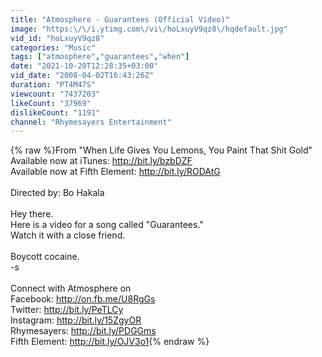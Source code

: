 ```yaml
---
title: "Atmosphere - Guarantees (Official Video)"
image: "https:\/\/i.ytimg.com\/vi\/hoLxuyV9qz8\/hqdefault.jpg"
vid_id: "hoLxuyV9qz8"
categories: "Music"
tags: ["atmosphere","guarantees","when"]
date: "2021-10-20T12:28:35+03:00"
vid_date: "2008-04-02T16:43:26Z"
duration: "PT4M47S"
viewcount: "7437203"
likeCount: "37969"
dislikeCount: "1191"
channel: "Rhymesayers Entertainment"
---
```

{% raw %}From &quot;When Life Gives You Lemons, You Paint That Shit Gold&quot; <br />Available now at iTunes: <a rel="nofollow" target="blank" href="http://bit.ly/bzbDZF">http://bit.ly/bzbDZF</a><br />Available now at Fifth Element: <a rel="nofollow" target="blank" href="http://bit.ly/RODAtG">http://bit.ly/RODAtG</a><br /><br />Directed by: Bo Hakala<br /><br />Hey there.<br />Here is a video for a song called &quot;Guarantees.&quot;<br />Watch it with a close friend.<br /><br />Boycott cocaine.<br />-s<br /><br />Connect with Atmosphere on<br />Facebook: <a rel="nofollow" target="blank" href="http://on.fb.me/U8RgGs">http://on.fb.me/U8RgGs</a><br />Twitter: <a rel="nofollow" target="blank" href="http://bit.ly/PeTLCy">http://bit.ly/PeTLCy</a><br />Instagram: <a rel="nofollow" target="blank" href="http://bit.ly/15ZgyOR">http://bit.ly/15ZgyOR</a><br />Rhymesayers: <a rel="nofollow" target="blank" href="http://bit.ly/PDGGms">http://bit.ly/PDGGms</a><br />Fifth Element: <a rel="nofollow" target="blank" href="http://bit.ly/OJV3o1">http://bit.ly/OJV3o1</a>{% endraw %}
